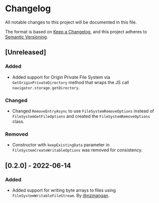 # Changelog
All notable changes to this project will be documented in this file.

The format is based on [Keep a Changelog](https://keepachangelog.com/en/1.0.0/),
and this project adheres to [Semantic Versioning](https://semver.org/spec/v2.0.0.html).

## [Unreleased]
### Added
- Added support for Origin Private File System via `GetOriginPrivateDirectory` method that wraps the JS call `navigator.storage.getDirectory`.
### Changed
- Changed `RemoveEntryAsync` to use `FileSystemRemoveOptions` instead of `FileSystemGetFileOptions` and created the `FileSystemRemoveOptions` class.
### Removed
- Constructor with `keepExistingData` parameter in `FileSystemCreateWritableOptions` was removed for consistency.

## [0.2.0] - 2022-06-14
### Added
- Added support for writing byte arrays to files using `FileSystemWritableFileStream`. By [@nzmangan](https://github.com/nzmangan).
